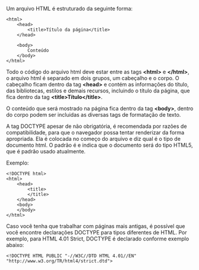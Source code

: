 Um arquivo HTML é estruturado da seguinte forma:

	<html>
		<head>
			<title>Título da página</title>
		</head>
		
		<body>
			Conteúdo
		</body>
	</html>

Todo o código do arquivo html deve estar entre as tags <b><html\></b> e <b></html\></b>,
o arquivo html é separado em dois grupos, um cabeçalho e o corpo.
O cabeçalho ficam dentro da tag <b><head\></b> e contém as informações do título, das bibliotecas, 
estilos e demais recursos, incluindo
o título da página, que fica dentro da tag <b><title\>Título</title\></b>.

O conteúdo que será mostrado na página fica dentro da tag <b><body\></b>, dentro do corpo
podem ser incluidas as diversas tags de formatação de texto.

A tag DOCTYPE apesar de não obrigatória, é recomendada por razões de compatibilidade, para que o navegador
possa tentar renderizar da forma apropriada. Ela é colocada no começo do arquivo e diz qual é o tipo de documento 
html. O padrão é <!DOCTYPE html> e indica que o documento será do tipo HTML5, que é padrão usado atualmente.

Exemplo:

	<!DOCTYPE html>
	<html>
		<head>
			<title>
			</title>
		</head>
		<body>
		</body>
	</html>

Caso você tenha que trabalhar com páginas mais antigas, é possível que você encontre declarações DOCTYPE para 
tipos diferentes de HTML. Por exemplo, para HTML 4.01 Strict, DOCTYPE é declarado conforme exemplo abaixo:

	<!DOCTYPE HTML PUBLIC "-//W3C//DTD HTML 4.01//EN" "http://www.w3.org/TR/html4/strict.dtd">
